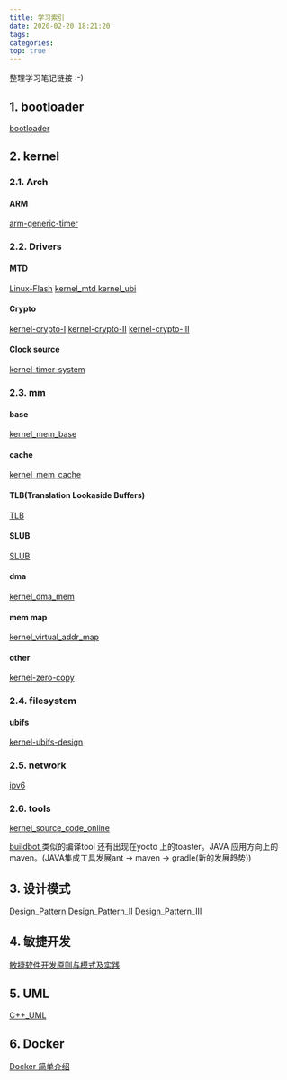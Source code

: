 ```yaml
---
title: 学习索引
date: 2020-02-20 18:21:20
tags:
categories: 
top: true
---
```


整理学习笔记链接 :-)

<!--more-->

## 1. bootloader 
[bootloader ](https://jshell07.github.io/2018/08/25/bootloader/)

## 2. kernel
### 2.1. Arch
#### ARM
[arm-generic-timer](https://jshell07.github.io/2019/11/27/arm-generic-timer/)

### 2.2. Drivers
#### MTD
[Linux-Flash](https://jshell07.github.io/2018/08/22/Linux-Flash)
[kernel_mtd ](https://jshell07.github.io/2019/06/25/kernel-mtd/)
[kernel_ubi ](https://jshell07.github.io/2019/07/05/kernel-ubi/)

#### Crypto
[kernel-crypto-I](https://jshell07.github.io/2019/08/06/kernel-crypto-I/)
[kernel-crypto-II](https://jshell07.github.io/2019/08/06/kernel-crypto-II/)
[kernel-crypto-III](https://jshell07.github.io/2019/08/07/kernel-crypto-III/)

#### Clock source
[kernel-timer-system ](https://jshell07.github.io/2019/11/28/kernel-timer-system/)

### 2.3. mm
#### base
[kernel_mem_base](https://jshell07.github.io/2020/03/04/kernel-mm-base/)

#### cache
[kernel_mem_cache](https://jshell07.github.io/2020/03/04/kernel-mm-cache/)

#### TLB(Translation Lookaside Buffers)
[TLB](https://jshell07.github.io/2020/03/12/kernel-tlb/)

#### SLUB
[SLUB](https://jshell07.github.io/2020/03/16/kernel-slub/)

#### dma
[kernel_dma_mem ](https://jshell07.github.io/2019/06/28/kernel-dma-mem/)

#### mem map
[kernel_virtual_addr_map](https://jshell07.github.io/2019/07/12/kernel-virtual-addr-map/)

#### other
[kernel-zero-copy](https://jshell07.github.io/2019/08/21/kernel-zero-copy/)

### 2.4. filesystem
#### ubifs
[kernel-ubifs-design ](https://jshell07.github.io/2019/11/19/kernel-ubifs-design/
)
### 2.5. network
[ipv6](https://jshell07.github.io/2019/07/03/ipv6/)

### 2.6. tools
[kernel_source_code_online ](https://jshell07.github.io/2019/08/23/kernel-source-code-online/)

[buildbot ](https://jshell07.github.io/2019/07/02/buildbot/)
类似的编译tool 还有出现在yocto 上的toaster。JAVA 应用方向上的maven。(JAVA集成工具发展ant -> maven -> gradle(新的发展趋势))


## 3. 设计模式
[Design_Pattern ](https://jshell07.github.io/2018/07/12/Design-Pattern/)
[Design_Pattern_II ](https://jshell07.github.io/2019/01/28/Design-Pattern-II/)
[Design_Pattern_III](https://jshell07.github.io/2019/01/28/Design-Pattern-III/)

## 4. 敏捷开发
[敏捷软件开发原则与模式及实践 ](https://jshell07.github.io/2018/06/04/%E6%95%8F%E6%8D%B7%E8%BD%AF%E4%BB%B6%E5%BC%80%E5%8F%91%E5%8E%9F%E5%88%99%E4%B8%8E%E6%A8%A1%E5%BC%8F%E5%8F%8A%E5%AE%9E%E8%B7%B5/)

## 5. UML
[C++_UML ](https://jshell07.github.io/2017/12/14/C-UML/)


## 6. Docker
[Docker 简单介绍 ](https://jshell07.github.io/2018/06/01/Docker/)